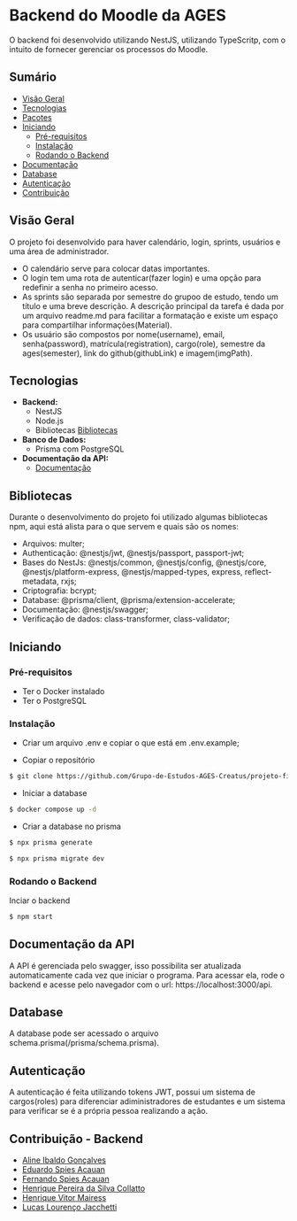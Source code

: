 # Backend do Moodle da AGES

O backend foi desenvolvido utilizando NestJS, utilizando TypeScritp, com o intuito de fornecer gerenciar os processos do Moodle.

## Sumário

- [Visão Geral](#visão-geral)
- [Tecnologias](#tecnologias)
- [Pacotes](#pacotes)
- [Iniciando](#começando)
  - [Pré-requisitos](#pré-requisitos)
  - [Instalação](#instalação)
  - [Rodando o Backend](#rodando-o-backend)
- [Documentação](documentação)
- [Database](#database)
- [Autenticação](#autenticação)
- [Contribuição](#contribuição---backend)
## Visão Geral
O projeto foi desenvolvido para haver calendário, login, sprints, usuários e uma área de administrador.

- O calendário serve para colocar datas importantes.
- O login tem uma rota de autenticar(fazer login) e uma opção para redefinir a senha no primeiro acesso.
- As sprints são separada por semestre do grupoo de estudo, tendo um título e uma breve descrição. A descrição principal da tarefa é dada por um arquivo readme.md para facilitar a formatação e existe um espaço para compartilhar informações(Material).
- Os usuário são compostos por nome(username), email, senha(password), matrícula(registration), cargo(role), semestre da ages(semester), link do github(githubLink) e imagem(imgPath).


## Tecnologias

- **Backend:**
    - NestJS
    - Node.js
    - Bibliotecas [Bibliotecas](bibliotecas)
- **Banco de Dados:**
    - Prisma com PostgreSQL
- **Documentação da API:**
    - [Documentação](#documentação)
## Bibliotecas

Durante o desenvolvimento do projeto foi utilizado algumas bibliotecas npm, aqui está alista para o que servem e quais são os nomes:
- Arquivos: multer;
- Authenticação: @nestjs/jwt, @nestjs/passport, passport-jwt;
- Bases do NestJs: @nestjs/common, @nestjs/config, @nestjs/core, @nestjs/platform-express, @nestjs/mapped-types, express, reflect-metadata, rxjs;
- Criptografia: bcrypt;
- Database: @prisma/client, @prisma/extension-accelerate;
- Documentação: @nestjs/swagger;
- Verificação de dados: class-transformer, class-validator;
## Iniciando

### Pré-requisitos
- Ter o Docker instalado
- Ter o PostgreSQL

### Instalação
- Criar um arquivo .env e copiar o que está em .env.example;

- Copiar o repositório
```bash
$ git clone https://github.com/Grupo-de-Estudos-AGES-Creatus/projeto-final-backend.git
```
- Iniciar a database
``` bash
$ docker compose up -d
```

- Criar a database no prisma
``` bash
$ npx prisma generate

$ npx prisma migrate dev
```

### Rodando o Backend
Inciar o backend
```bash
$ npm start
```


## Documentação da API

A API é gerenciada pelo swagger, isso possibilita ser atualizada automaticamente cada vez que iniciar o programa. Para acessar ela, rode o backend e acesse pelo navegador com o url: https://localhost:3000/api.




## Database

A database pode ser acessado o arquivo schema.prisma(/prisma/schema.prisma).
## Autenticação

A autenticação é feita utilizando tokens JWT, possui um sistema de cargos(roles) para diferenciar adiministradores de estudantes e um sistema para verificar se é a própria pessoa realizando a ação.
## Contribuição - Backend

- [Aline Ibaldo Gonçalves](https://github.com/alineibaldo)
- [Eduardo Spies Acauan](https://github.com/eduardoacauan)
- [Fernando Spies Acauan](https://github.com/fernandoacauan)
- [Henrique Pereira da Silva Collatto](https://github.com/HenriqueCollatto)
- [Henrique Vitor Mairess](https://github.com/henriquemairesse)
- [Lucas Lourenço Jacchetti](https://github.com/Lucas-Jacchetti)